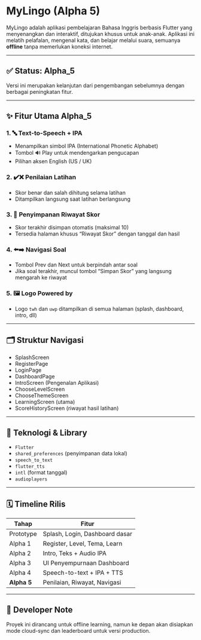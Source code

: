# MyLingo (Alpha 5)

MyLingo adalah aplikasi pembelajaran Bahasa Inggris berbasis Flutter yang menyenangkan dan interaktif, ditujukan khusus untuk anak-anak. Aplikasi ini melatih pelafalan, mengenal kata, dan belajar melalui suara, semuanya **offline** tanpa memerlukan koneksi internet.

---

## ✅ Status: Alpha_5

Versi ini merupakan kelanjutan dari pengembangan sebelumnya dengan berbagai peningkatan fitur.

---

## ✨ Fitur Utama Alpha_5

### 1. 🔤 Text-to-Speech + IPA
- Menampilkan simbol IPA (International Phonetic Alphabet)
- Tombol 🔊 Play untuk mendengarkan pengucapan
- Pilihan aksen English (US / UK)

### 2. ✔️❌ Penilaian Latihan
- Skor benar dan salah dihitung selama latihan
- Ditampilkan langsung saat latihan berlangsung

### 3. 💾 Penyimpanan Riwayat Skor
- Skor terakhir disimpan otomatis (maksimal 10)
- Tersedia halaman khusus “Riwayat Skor” dengan tanggal dan hasil

### 4. ⬅️➡️ Navigasi Soal
- Tombol Prev dan Next untuk berpindah antar soal
- Jika soal terakhir, muncul tombol “Simpan Skor” yang langsung mengarah ke riwayat

### 5. 🖼️ Logo Powered by
- Logo `twh` dan `uwp` ditampilkan di semua halaman (splash, dashboard, intro, dll)

---

## 🗂️ Struktur Navigasi

- SplashScreen
- RegisterPage
- LoginPage
- DashboardPage
- IntroScreen (Pengenalan Aplikasi)
- ChooseLevelScreen
- ChooseThemeScreen
- LearningScreen (utama)
- ScoreHistoryScreen (riwayat hasil latihan)

---

## 🔧 Teknologi & Library

- `Flutter`
- `shared_preferences` (penyimpanan data lokal)
- `speech_to_text`
- `flutter_tts`
- `intl` (format tanggal)
- `audioplayers`

---

## 🗓️ Timeline Rilis

| Tahap       | Fitur                          |
|-------------|--------------------------------|
| Prototype   | Splash, Login, Dashboard dasar |
| Alpha 1     | Register, Level, Tema, Learn   |
| Alpha 2     | Intro, Teks + Audio IPA        |
| Alpha 3     | UI Penyempurnaan Dashboard     |
| Alpha 4     | Speech-to-text + IPA + TTS     |
| **Alpha 5** | Penilaian, Riwayat, Navigasi   |

---

## 👥 Developer Note

Proyek ini dirancang untuk offline learning, namun ke depan akan disiapkan mode cloud-sync dan leaderboard untuk versi production.